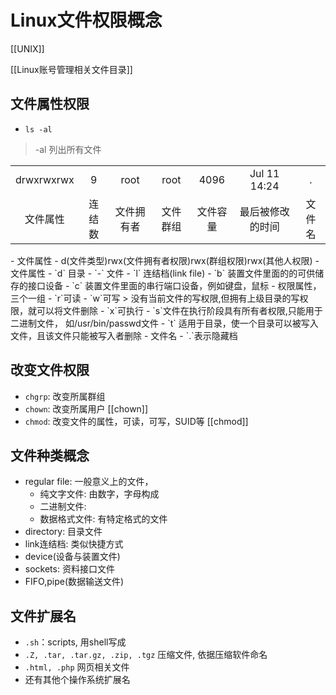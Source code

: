 # Linux文件权限概念

[[UNIX]]

[[Linux账号管理相关文件目录]]

## 文件属性权限

- `ls -al`
> -al 列出所有文件
<table>
    <tr align = "center">
        <td>drwxrwxrwx</td>
        <td>9</td>
        <td>root</td>
        <td>root</td>
        <td>4096</td>
        <td>Jul 11 14:24</td>
        <td>.</td>
    </tr>
    <tr align="center">
        <td>文件属性</td>
        <td>连结数</td>
        <td>文件拥有者</td>
        <td>文件群组</td>
        <td>文件容量</td>
        <td>最后被修改的时间</td>
        <td>文件名</td>
    </tr>
</table>
- 文件属性
   - d(文件类型)rwx(文件拥有者权限)rwx(群组权限)rwx(其他人权限)
   - 文件属性
     - `d` 目录
     - `-` 文件
     - `l` 连结档(link file)
     - `b` 装置文件里面的的可供储存的接口设备
     - `c` 装置文件里面的串行端口设备，例如键盘，鼠标
   - 权限属性，三个一组
     - `r`可读
     - `w`可写
     > 没有当前文件的写权限,但拥有上级目录的写权限，就可以将文件删除
     - `x`可执行
     - `s`文件在执行阶段具有所有者权限,只能用于二进制文件， 如/usr/bin/passwd文件
     - `t` 适用于目录，使一个目录可以被写入文件，且该文件只能被写入者删除
 - 文件名
   - `.`表示隐藏档
 
 
 ## 改变文件权限
 
 - `chgrp`: 改变所属群组
 - `chown`: 改变所属用户 [[chown]]
 - `chmod`: 改变文件的属性，可读，可写，SUID等 [[chmod]]
 
 ## 文件种类概念
 
- regular file: 一般意义上的文件， 
  - 纯文字文件: 由数字，字母构成
  - 二进制文件: 
  - 数据格式文件: 有特定格式的文件
- directory: 目录文件
- link连结档: 类似快捷方式
- device(设备与装置文件)
- sockets: 资料接口文件
- FIFO,pipe(数据输送文件)

## 文件扩展名

- `.sh`：scripts, 用shell写成
- `.Z, .tar, .tar.gz, .zip, .tgz` 压缩文件, 依据压缩软件命名
- `.html, .php` 网页相关文件
- 还有其他个操作系统扩展名